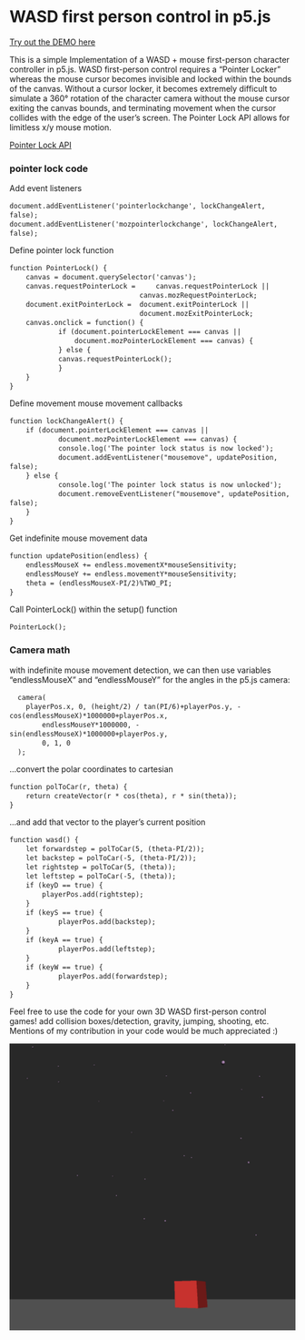 # WASD first person control in p5.js

[Try out the DEMO here](https://datramt.github.io/WASD-first-person-control-in-p5.js/)

This is a simple Implementation of a WASD + mouse first-person character controller in p5.js. WASD first-person control requires a “Pointer Locker” whereas the mouse cursor becomes invisible and locked within the bounds of the canvas. Without a cursor locker, it becomes extremely difficult to simulate a 360° rotation of the character camera without the mouse cursor exiting the canvas bounds, and terminating movement when the cursor collides with the edge of the user’s screen. The Pointer Lock API allows for limitless x/y mouse motion. 

[Pointer Lock API](https://developer.mozilla.org/en-US/docs/Web/API/Pointer_Lock_API)

### pointer lock code

Add event listeners
```
document.addEventListener('pointerlockchange', lockChangeAlert, false);
document.addEventListener('mozpointerlockchange', lockChangeAlert, false);
```

Define pointer lock function 

```
function PointerLock() {
	canvas = document.querySelector('canvas');
	canvas.requestPointerLock = 	canvas.requestPointerLock ||
   	                    		canvas.mozRequestPointerLock;
	document.exitPointerLock = 	document.exitPointerLock ||
   	                       		document.mozExitPointerLock;
	canvas.onclick = function() {
    		if (document.pointerLockElement === canvas ||
      			document.mozPointerLockElement === canvas) {
    		} else {
			canvas.requestPointerLock();
    		}
	}
}

```
Define movement mouse movement callbacks
```
function lockChangeAlert() {
	if (document.pointerLockElement === canvas ||
      		document.mozPointerLockElement === canvas) {
    		console.log('The pointer lock status is now locked');
    		document.addEventListener("mousemove", updatePosition, false);
  	} else {
    		console.log('The pointer lock status is now unlocked');
    		document.removeEventListener("mousemove", updatePosition, false);
  	}
}
```

Get indefinite mouse movement data 
```
function updatePosition(endless) {
	endlessMouseX += endless.movementX*mouseSensitivity;
  	endlessMouseY += endless.movementY*mouseSensitivity;
  	theta = (endlessMouseX-PI/2)%TWO_PI;
}
```

Call PointerLock() within the setup() function
```
PointerLock();
```

### Camera math

with indefinite mouse movement detection, we can then use variables “endlessMouseX” and “endlessMouseY” for the angles in the p5.js camera:

```
  camera(
   	playerPos.x, 0, (height/2) / tan(PI/6)+playerPos.y, -cos(endlessMouseX)*1000000+playerPos.x,
    	endlessMouseY*1000000, -sin(endlessMouseX)*1000000+playerPos.y,
    	0, 1, 0
  );
```

…convert the polar coordinates to cartesian

```
function polToCar(r, theta) {
  	return createVector(r * cos(theta), r * sin(theta));
}
```

…and add that vector to the player’s current position

```
function wasd() {
	let forwardstep = polToCar(5, (theta-PI/2));
  	let backstep = polToCar(-5, (theta-PI/2));
  	let rightstep = polToCar(5, (theta));
  	let leftstep = polToCar(-5, (theta));
  	if (keyD == true) {
  		playerPos.add(rightstep);
  	}
  	if (keyS == true) {
    		playerPos.add(backstep);
  	}
  	if (keyA == true) {
    		playerPos.add(leftstep);
  	}
  	if (keyW == true) {
    		playerPos.add(forwardstep);
  	}
}
```

Feel free to use the code for your own 3D WASD first-person control games! add collision boxes/detection, gravity, jumping, shooting, etc. Mentions of my contribution in your code would be much appreciated :)

![alt text](https://raw.githubusercontent.com/datramt/WASD-first-person-control-in-p5.js/gh-pages/WASD.png)
